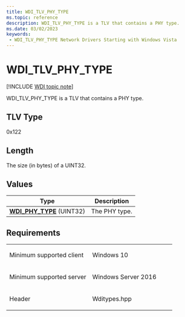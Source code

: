 ```yaml
---
title: WDI_TLV_PHY_TYPE
ms.topic: reference
description: WDI_TLV_PHY_TYPE is a TLV that contains a PHY type.
ms.date: 03/02/2023
keywords:
 - WDI_TLV_PHY_TYPE Network Drivers Starting with Windows Vista
---
```


# WDI\_TLV\_PHY\_TYPE

[!INCLUDE [WDI topic note](../includes/wdi-version-warning.md)]


WDI\_TLV\_PHY\_TYPE is a TLV that contains a PHY type.

## TLV Type


0x122

## Length


The size (in bytes) of a UINT32.

## Values


| Type                                                 | Description   |
|------------------------------------------------------|---------------|
| [**WDI\_PHY\_TYPE**](/windows-hardware/drivers/ddi/wditypes/ne-wditypes-_wdi_phy_type) (UINT32) | The PHY type. |

 

## Requirements

<table>
<colgroup>
<col width="50%" />
<col width="50%" />
</colgroup>
<tbody>
<tr class="odd">
<td><p>Minimum supported client</p></td>
<td><p>Windows 10</p></td>
</tr>
<tr class="even">
<td><p>Minimum supported server</p></td>
<td><p>Windows Server 2016</p></td>
</tr>
<tr class="odd">
<td><p>Header</p></td>
<td>Wditypes.hpp</td>
</tr>
</tbody>
</table>

 

